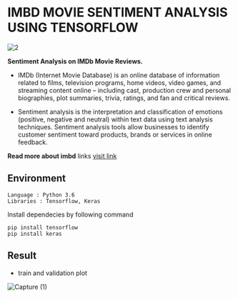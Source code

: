 # IMBD MOVIE SENTIMENT ANALYSIS USING TENSORFLOW

![2](https://user-images.githubusercontent.com/68493507/88471720-f2108880-cf29-11ea-8022-282de46bf2a8.PNG)


**Sentiment Analysis on IMDb Movie Reviews.** 

- IMDb (Internet Movie Database) is an online database of information related to films, television programs, home videos, video games, and streaming content online – including cast, production crew and personal biographies, plot summaries, trivia, ratings, and fan and critical reviews.

- Sentiment analysis is the interpretation and classification of emotions (positive, negative and neutral) within text data using text analysis techniques. Sentiment analysis tools allow businesses to identify customer sentiment toward products, brands or services in online feedback.

**Read more about imbd**
links [visit link](https://en.wikipedia.org/wiki/IMDb#:~:text=IMDb%20(Internet%20Movie%20Database)%20is,and%20fan%20and%20critical%20reviews.)


## Environment
```
Language : Python 3.6
Libraries : Tensorflow, Keras
```
Install dependecies by following command
 ```
 pip install tensorflow
 pip install keras
 ```
 
 ## Result 
 - train and validation plot
 
 ![Capture (1)](https://user-images.githubusercontent.com/68493507/88472156-9b0cb280-cf2d-11ea-9c60-e10563bac2fe.png)

